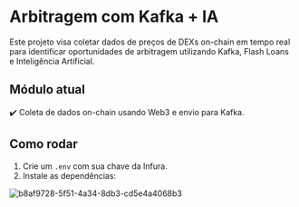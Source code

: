 # Arbitragem com Kafka + IA

Este projeto visa coletar dados de preços de DEXs on-chain em tempo real para identificar oportunidades de arbitragem utilizando Kafka, Flash Loans e Inteligência Artificial.

## Módulo atual
✔️ Coleta de dados on-chain usando Web3 e envio para Kafka.

## Como rodar

1. Crie um `.env` com sua chave da Infura.
2. Instale as dependências:

![b8af9728-5f51-4a34-8db3-cd5e4a4068b3](https://github.com/user-attachments/assets/cc782cb0-4897-4b57-95b2-eed1b0740239)
